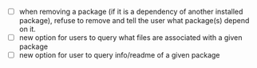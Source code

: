 - [ ] when removing a package (if it is a dependency of another installed package), refuse to remove and tell the user what package(s) depend on it.
- [ ] new option for users to query what files are associated with a given package
- [ ] new option for user to query info/readme of a given package
